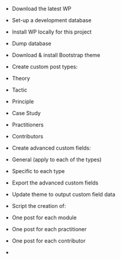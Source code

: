 * Download the latest WP
* Set-up a development database
* Install WP locally for this project
* Dump database

* Download & install Bootstrap theme

* Create custom post types:
 * Theory
 * Tactic
 * Principle
 * Case Study
 * Practitioners
 * Contributors

* Create advanced custom fields:
 * General (apply to each of the types)
 * Specific to each type
* Export the advanced custom fields

* Update theme to output custom field data

* Script the creation of:
 * One post for each module
 * One post for each practitioner
 * One post for each contributor

* 
